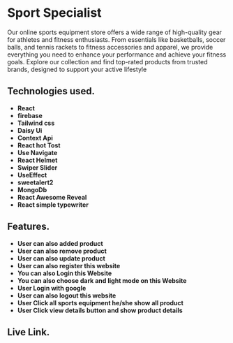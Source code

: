 # Sport Specialist

Our online sports equipment store offers a wide range of high-quality gear for athletes and fitness enthusiasts. From essentials like basketballs, soccer balls, and tennis rackets to fitness accessories and apparel, we provide everything you need to enhance your performance and achieve your fitness goals. Explore our collection and find top-rated products from trusted brands, designed to support your active lifestyle

## Technologies used.

- **React**
- **firebase**
- **Tailwind css**
- **Daisy Ui**
- **Context Api**
- **React hot Tost**
- **Use Navigate**
- **React Helmet**
- **Swiper Slider**
- **UseEffect**
- **sweetalert2**
- **MongoDb**
- **React Awesome Reveal**
- **React simple typewriter**

## Features.

- **User can also added product**
- **User can also remove product**
- **User can also update product**
- **User can also register this website**
- **You can also Login this Website**
- **You can also choose dark and light mode on this Website**
- **User Login with google**
- **User can also logout this website**
- **User Click all sports equipment he/she show all product**
- **User Click view details button and show product details**

## Live Link.
